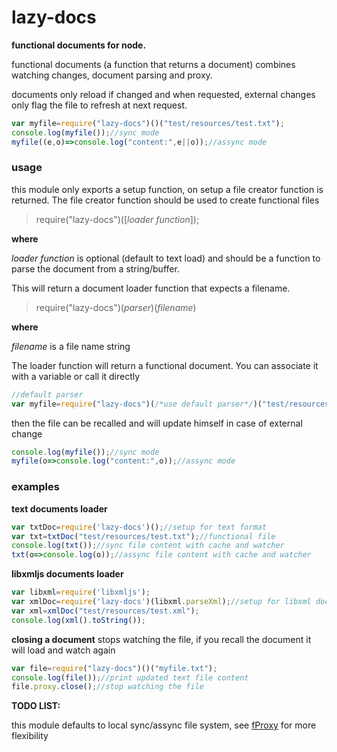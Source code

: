 lazy-docs
=========

**functional documents for node.**

functional documents (a function that returns a document) combines watching changes, document parsing and proxy.

documents only reload if changed and when requested, external changes only flag the file to refresh at next request.

```javascript
var myfile=require("lazy-docs")()("test/resources/test.txt");
console.log(myfile());//sync mode
myfile((e,o)=>console.log("content:",e||o));//assync mode
```


### usage

this module only exports a setup function, on setup a file creator function is returned.
The file creator function should be used to create functional files

>require("lazy-docs")([*loader function*]);

**where**

*loader function* is optional (default to text load) and should be a function to parse the document from a string/buffer.

This will return a document loader function that expects a filename.

>require("lazy-docs")(*parser*)(*filename*)

**where**

*filename* is a file name string

The loader function will return a functional document.
You can associate it with a variable or call it directly

```javascript
//default parser
var myfile=require("lazy-docs")(/*use default parser*/)("test/resources/test.txt");
```

then the file can be recalled and will update himself in case of external change

```javascript
console.log(myfile());//sync mode
myfile(o=>console.log("content:",o));//assync mode
```

### examples

**text documents loader**
```javascript
var txtDoc=require('lazy-docs')();//setup for text format
var txt=txtDoc("test/resources/test.txt");//functional file
console.log(txt());//sync file content with cache and watcher
txt(o=>console.log(o));//assync file content with cache and watcher
```
**libxmljs documents loader**
```javascript
var libxml=require('libxmljs');
var xmlDoc=require('lazy-docs')(libxml.parseXml);//setup for libxml documents
var xml=xmlDoc("test/resources/test.xml");
console.log(xml().toString());
```
**closing a document**
stops watching the file, if you recall the document it will load and watch again
```javascript
var file=require("lazy-docs")()("myfile.txt");
console.log(file());//print updated text file content
file.proxy.close();//stop watching the file
```
**TODO LIST:**

this module defaults to local sync/assync file system, see [fProxy](https://www.npmjs.com/package/fproxy) for more flexibility

